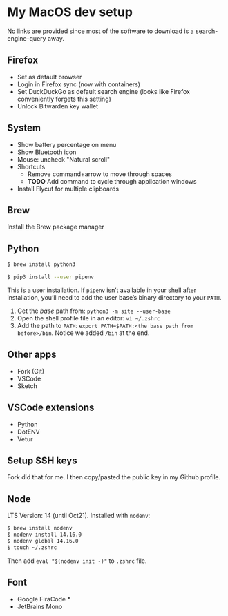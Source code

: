 # My MacOS dev setup
No links are provided since most of the software to download is a search-engine-query away.
## Firefox
- Set as default browser
- Login in Firefox sync (now with containers)
- Set DuckDuckGo as default search engine (looks like Firefox conveniently forgets this setting)
- Unlock Bitwarden key wallet
## System
- Show battery percentage on menu
- Show Bluetooth icon
- Mouse: uncheck "Natural scroll"
- Shortcuts
    - Remove command+arrow to move through spaces
    - **TODO** Add command to cycle through application windows
- Install Flycut for multiple clipboards
## Brew
Install the Brew package manager

## Python

```bash
$ brew install python3
```

```bash
$ pip3 install --user pipenv
```
This is a user installation. If `pipenv` isn’t available in your shell after installation, you’ll need to add the user base’s binary directory to your `PATH`.
1. Get the *base* path from: `python3 -m site --user-base`
2. Open the shell profile file in an editor: `vi ~/.zshrc`
3. Add the path to `PATH`: `export PATH=$PATH:<the base path from before>/bin`. Notice we added `/bin` at the end.

## Other apps
- Fork (Git)
- VSCode
- Sketch

## VSCode extensions
- Python
- DotENV
- Vetur

## Setup SSH keys
Fork did that for me. I then copy/pasted the public key in my Github profile.

## Node
LTS Version: 14 (until Oct21). Installed with `nodenv`:
```bash
$ brew install nodenv
$ nodenv install 14.16.0
$ nodenv global 14.16.0
$ touch ~/.zshrc
```
Then add `eval "$(nodenv init -)"` to `.zshrc` file.

## Font
- Google FiraCode *
- JetBrains Mono
